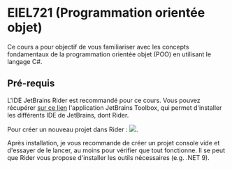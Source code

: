 # EIEL721 (Programmation orientée objet)

Ce cours a pour objectif de vous familiariser avec les concepts fondamentaux de la programmation orientée objet (POO) en utilisant le langage C#.

## Pré-requis

L'IDE JetBrains Rider est recommandé pour ce cours. Vous pouvez récupérer [sur ce lien](https://www.jetbrains.com/toolbox-app/) l'application JetBrains Toolbox, qui permet d'installer les différents IDE de JetBrains, dont Rider.

Pour créer un nouveau projet dans Rider : ![](https://github.com/user-attachments/assets/a93b695e-37cd-4616-984b-52a52df46364).

Après installation, je vous recommande de créer un projet console vide et d'essayer de le lancer, au moins pour vérifier que tout fonctionne. Il se peut que Rider vous propose d'installer les outils nécessaires (e.g. .NET 9).